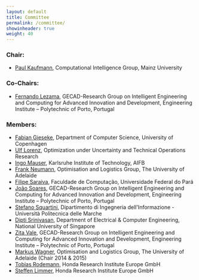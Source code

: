 ```yaml
---
layout: default
title: Committee
permalink: /committee/
showinheader: true
weight: 40
---
```


<h3><b>Chair:</b></h3>

- <a href="https://ci.bwl.uni-mainz.de/">Paul Kaufmann</a>, Computational Intelligence Group, Mainz University

<h3><b>Co-Chairs:</b></h3>

- <a href="http://www.gecad.isep.ipp.pt">Fernando Lezama</a>, GECAD-Research Group on Intelligent Engineering and Computing for Advanced Innovation and Development, Engineering Institute – Polytechnic of Porto, Portugal

<h3><b>Members:</b></h3>

- <a href="http://diku.dk/english/staff/?pure=en/persons/473301">Fabian Gieseke</a>, Department of Computer Science, University of Copenhagen
- <a href="http://www.wiwi.uni-siegen.de/technologiemanagement/">Ulf Lorenz</a>, Optimization under Uncertainty and Technical Operations Research
- <a href="http://www.aifb.kit.edu/web/Ingo_Mauser/en">Ingo Mauser</a>, Karlsruhe Institute of Technology, AIFB
- <a href="http://cs.adelaide.edu.au/%7Efrank">Frank Neumann</a>, Optimisation and Logistics Group, The University of Adelaide
- <a href="http://filipesaraiva.info/">Filipe Saraiva</a>, Faculdade de Computação, Universidade Federal do Pará
- <a href="http://www.gecad.isep.ipp.pt">João Soares</a>, GECAD-Research Group on Intelligent Engineering and Computing for Advanced Innovation and Development, Engineering Institute – Polytechnic of Porto, Portugal
- <a href="http://www.dii.univpm.it/stefano.squartini">Stefano Squartini</a>, Dipartimento di Ingegneria dell'Informazione - Università Politecnica delle Marche
- <a href="http://www.ece.nus.edu.sg/stfpage/elesd/">Dipti Srinivasan</a>, Department of Electrical &amp; Computer Engineering, National University of Singapore
- <a href="http://www.gecad.isep.ipp.pt">Zita Vale</a>, GECAD-Research Group on Intelligent Engineering and Computing for Advanced Innovation and Development, Engineering Institute – Polytechnic of Porto, Portugal
- <a href="http://cs.adelaide.edu.au/%7Emarkus">Markus Wagner</a>, Optimisation and Logistics Group, The University of Adelaide (Chair 2014 &amp; 2015)
- <a href="https://www.researchgate.net/profile/Tobias_Rodemann">Tobias Rodemann</a>, Honda Research Institute Europe GmbH
- <a href="https://www.researchgate.net/scientific-contributions/70076038_Steffen_Limmer">Steffen Limmer</a>, Honda Research Institute Europe GmbH


